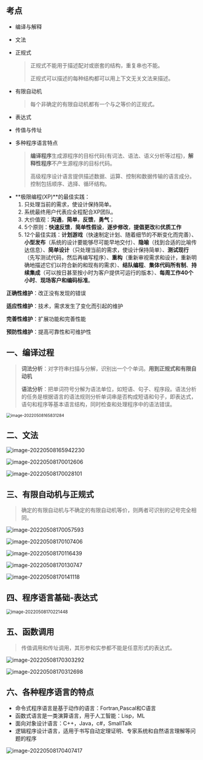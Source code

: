 ## 考点

- 编译与解释
- 文法

- 正规式

  > 正规式不能用于描述配对或嵌套的结构，重复串也不能。
  >
  > 正规式可以描述的每种结构都可以用上下文无关文法来描述。

- 有限自动机

  > 每个非确定的有限自动机都有一个与之等价的正规式。

- 表达式
- 传值与传址

- 多种程序语言特点

  > **编译程序**生成源程序的目标代码(有词法、语法、语义分析等过程)，**解释性程序**不产生源程序的目标代码。
  >
  > 高级程序设计语言提供描述数据、运算、控制和数据传输的语言成分。控制包括顺序、选择、循环结构。

* **极限编程(XP)**的最佳实践：
  1. 只处理当前的需求，使设计保持简单。
  2. 系统最终用户代表应全程配合XP团队。
  3. 大价值观：**沟通**，**简单**，**反馈**，**勇气**；
  4. 5个原则：**快速反馈**，**简单性假设**，**逐步修改**，**提倡更改**和**优质工作**
  5. 12个最佳实践：**计划游戏**（快速制定计划、随着细节的不断变化而完善）、**小型发布**（系统的设计要能够尽可能早地交付）、**隐喻**（找到合适的比喻传达信息）、**简单设计**（只处理当前的需求，使设计保持简单）、**测试现行**（先写测试代码，然后再编写程序）、**重构**（重新审视需求和设计，重新明确地描述它们以符合新的和现有的需求）、**结队编程**、**集体代码所有制**、**持续集成**（可以按日甚至按小时为客户提供可运行的版本）、**每周工作40个小时**、**现场客户和编码标准**。

**正确性维护**：改正没有发现的错误

**适应性维护**：技术，需求发生了变化而引起的维护

**完善性维护**：扩展功能和完善性能

**预防性维护**：提高可靠性和可维护性

## 一、编译过程

> **词法分析**：对字符串扫描与分解，识别出一个个单词。**用到正规式和有限自动机**
>
> **语法分析**：把单词符号分解为语法单位，如短语、句子、程序段。语法分析的任务是根据语言的语法规则分析单词串是否构成短语和句子，即表达式，语句和程序等基本语言结构，同时检查和处理程序中的语法错误。

<img src="../assets/软件设计师/image-20220508165831284.png" alt="image-20220508165831284" style="zoom:75%;" />

## 二、文法

![image-20220508165942230](../assets/软件设计师/image-20220508165942230.png)

![image-20220508170012606](../assets/软件设计师/image-20220508170012606.png)

![image-20220508170028101](../assets/软件设计师/image-20220508170028101.png)

## 三、有限自动机与正规式

> 确定的有限自动机与不确定的有限自动机等价，则两者可识别的记号完全相同。

![image-20220508170057593](../assets/软件设计师/image-20220508170057593.png)

![image-20220508170107406](../assets/软件设计师/image-20220508170107406.png)

![image-20220508170116439](../assets/软件设计师/image-20220508170116439.png)

![image-20220508170130747](../assets/软件设计师/image-20220508170130747.png)

![image-20220508170141118](../assets/软件设计师/image-20220508170141118.png)

## 四、程序语言基础-表达式

<img src="../assets/软件设计师/image-20220508170221448.png" alt="image-20220508170221448" style="zoom:80%;" />

## 五、函数调用

> 传值调用和传址调用，其形参和实参都不能是任意形式的表达式。

![image-20220508170303292](../assets/软件设计师/image-20220508170303292.png)

![image-20220508170312698](../assets/软件设计师/image-20220508170312698.png)

## 六、各种程序语言的特点

- 命令式程序语言是基于动作的语言：Fortran,Pascal和C语言
- 函数式语言是一类演算语言，用于人工智能：Lisp，ML
- 面向对象设计语言：C++，Java，c#，SmallTalk
- 逻辑程序设计语言，适用于书写自动定理证明、专家系统和自然语言理解等问题的程序

![image-20220508170407417](../assets/软件设计师/image-20220508170407417.png)